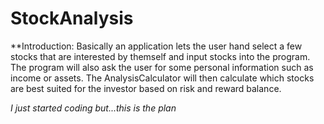 # StockAnalysis

**Introduction: Basically an application lets the user hand select a few stocks that are interested by themself and input stocks into the program. The program will also ask the user for some personal information such as income or assets. The AnalysisCalculator will then calculate which stocks are best suited for the investor based on risk and reward balance.

_I just started coding but...this is the plan_
